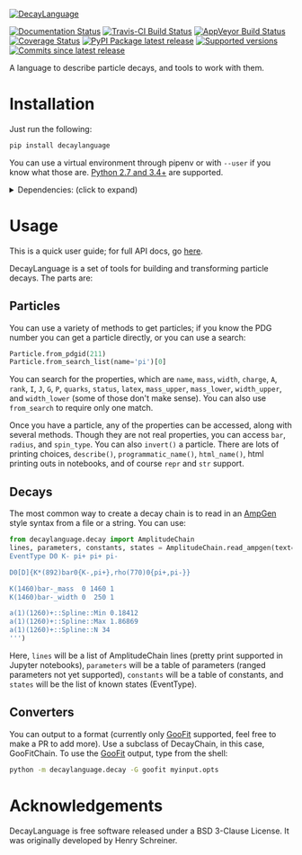 [![DecayLanguage](images/DecayLanguage.png)](http://decaylanaguage.readthedocs.io/en/latest/)

[![Documentation Status](https://readthedocs.org/projects/decaylanguage/badge/?style=flat)](https://readthedocs.org/projects/decaylanguage)
[![Travis-CI Build Status](https://travis-ci.org/scikit-hep/decaylanguage.svg?branch=master)](https://travis-ci.org/scikit-hep/decaylanguage)
[![AppVeyor Build Status](https://ci.appveyor.com/api/projects/status/github/henryiii/decaylanguage?branch=master&svg=true)](https://ci.appveyor.com/project/HenrySchreiner/decaylanguage)
[![Coverage Status](https://coveralls.io/repos/henryiii/decaylanguage/badge.svg?branch=master&service=github)](https://coveralls.io/github/henryiii/decaylanguage)
[![PyPI Package latest release](https://img.shields.io/pypi/v/decaylanguage.svg)](https://pypi.python.org/pypi/decaylanguage)
[![Supported versions](https://img.shields.io/pypi/pyversions/decaylanguage.svg)](https://pypi.python.org/pypi/decaylanguage)
[![Commits since latest release](https://img.shields.io/github/commits-since/scikit-hep/decaylanguage/v0.1.0.svg)](https://github.com/scikit-hep/decaylanguage/compare/v0.1.0...master)

A language to describe particle decays, and tools to work with them.

# Installation

Just run the following:

```bash
pip install decaylanguage
```

You can use a virtual environment through pipenv or with `--user` if you know
what those are. [Python 2.7 and 3.4+](http://docs.python-guide.org/en/latest/starting/installation) are supported. 

<details><summary>Dependencies: (click to expand)</summary><p>

Required and compatibility dependencies will be automatically installed by pip.

### Required dependencies:

-   [Numpy](https://scipy.org/install.html): The numerical library for Python
-   [pandas](https://pandas.pydata.org/): Tabular data in Python
-   [attrs](https://github.com/python-attrs/attrs): DataClasses for Python
-   [plumbum](https://github.com/tomerfiliba/plumbum): Command line tools

### Python compatibility:
-   [six](https://github.com/benjaminp/six): Compatibility library
-   [pathlib2](https://github.com/mcmtroffaes/pathlib2) backport if using Python 2.7
-   [enum34](https://bitbucket.org/stoneleaf/enum34) backport if using Python /< 3.5
-   [importlib_resources](http://importlib-resources.readthedocs.io/en/latest/) backport if using Python /< 3.7


### Recommended dependencies:
-   [graphviz](https://gitlab.com/graphviz/graphviz/) to render (DOT
    language) graph descriptions of decay chains.
</p></details>


# Usage

This is a quick user guide; for full API docs, go [here](https://decaylanguage.readthedocs.io/en/latest/).

DecayLanguage is a set of tools for building and transforming particle
decays. The parts are:

## Particles

You can use a variety of methods to get particles; if you know the PDG
number you can get a particle directly, or you can use a search:

```python
Particle.from_pdgid(211)
Particle.from_search_list(name='pi')[0]
```

You can search for the properties, which are `name`, `mass`, `width`,
`charge`, `A`, `rank`, `I`, `J`, `G`, `P`, `quarks`, `status`, `latex`,
`mass_upper`, `mass_lower`, `width_upper`, and `width_lower` (some of
those don\'t make sense). You can also use `from_search` to require only
one match.

Once you have a particle, any of the properties can be accessed, along
with several methods. Though they are not real properties, you can
access `bar`, `radius`, and `spin_type`. You can also `invert()` a
particle. There are lots of printing choices, `describe()`,
`programmatic_name()`, `html_name()`, html printing outs in notebooks,
and of course `repr` and `str` support.

## Decays

The most common way to create a decay chain is to read in an [AmpGen]
style syntax from a file or a string. You can use:

```python
from decaylanguage.decay import AmplitudeChain
lines, parameters, constants, states = AmplitudeChain.read_ampgen(text='''
EventType D0 K- pi+ pi+ pi-

D0[D]{K*(892)bar0{K-,pi+},rho(770)0{pi+,pi-}}                            0 1 0.1 0 1 0.1

K(1460)bar-_mass  0 1460 1
K(1460)bar-_width 0  250 1

a(1)(1260)+::Spline::Min 0.18412
a(1)(1260)+::Spline::Max 1.86869
a(1)(1260)+::Spline::N 34
''')
```

Here, `lines` will be a list of AmplitudeChain lines (pretty print supported in Jupyter notebooks), 
`parameters` will be a table of parameters (ranged parameters not yet supported),
`constants` will be a table of constants,
and `states` will be the list of known states (EventType).

## Converters

You can output to a format (currently only [GooFit] supported, feel free
to make a PR to add more). Use a subclass of DecayChain, in this case,
GooFitChain. To use the [GooFit] output, type from the shell:

```bash
python -m decaylanguage.decay -G goofit myinput.opts
```

# Acknowledgements

DecayLanguage is free software released under a BSD 3-Clause License.
It was originally developed by Henry Schreiner.

[AmpGen]: https://gitlab.cern.ch/lhcb/Gauss/tree/LHCBGAUSS-1058.AmpGenDev/Gen/AmpGen
[GooFit]: https://GooFit.github.io
